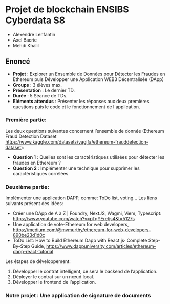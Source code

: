 # Projet de blockchain ENSIBS Cyberdata S8

* Alexendre Lenfantin
* Axel Bacrie
* Mehdi Khalil

## Enoncé

* **Projet** : Explorer un Ensemble de Données pour Détecter les Fraudes en Ethereum puis Développer une Application WEB3 Décentralisée (DApp) 
* **Groups** : 3 élèves max.
* **Présentation** : Le dernier TD.
* **Durée** : 5 Séance de TDs.
* **Eléments attendus** : Présenter les réponses aux deux premières questions puis le code et le fonctionnement de l'application.

### Première partie: 

Les deux questions suivantes concernent l’ensemble de donnée (Ethereum Fraud Detection Dataset https://www.kaggle.com/datasets/vagifa/ethereum-frauddetection-dataset):

* **Question 1** : Quelles sont les caractéristiques utilisées pour détecter les fraudes en Ethereum ?
* **Question 2** : Implémenter une technique pour supprimer les caractéristiques corrélées.

### Deuxième partie:
Implémenter une application DAPP, comme: ToDo list, voting...
Les liens suivants présent des idées:

* Créer une DApp de A à Z | Foundry, NextJS, Wagmi, Viem, Typescript: https://www.youtube.com/watch?v=pTqYEretjs4&t=5127s
* Une application de vote-Ethereum for web developers, https://medium.com/@mvmurthy/ethereum-for-web-developers-890be23d1d0c
* ToDo List: How to Build Ethereum Dapp with React.js· Complete Step-By-Step Guide, https://www.dappuniversity.com/articles/ethereum-dapp-react-tutorial

Les étapes de développement:
1. Développer le contrat intelligent, ce sera le backend de l’application.
2. Déployer le contrat sur un nœud local.
3. Développer le frontend de l’application.

### Notre projet : Une application de signature de documents
